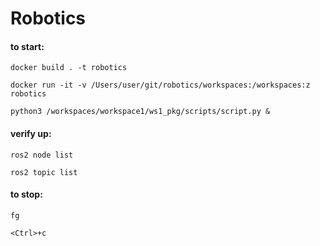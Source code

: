 # Robotics


#### to start:

	docker build . -t robotics                                                     

	docker run -it -v /Users/user/git/robotics/workspaces:/workspaces:z robotics
  
	python3 /workspaces/workspace1/ws1_pkg/scripts/script.py &


#### verify up:

	ros2 node list
	
	ros2 topic list

   

#### to stop:

	fg

	<Ctrl>+c
